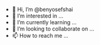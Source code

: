 - 👋 Hi, I’m @benyosefshai
- 👀 I’m interested in ...
- 🌱 I’m currently learning ...
- 💞️ I’m looking to collaborate on ...
- 📫 How to reach me ...

<!---
benyosefshai/benyosefshai is a ✨ special ✨ repository because its `README.md` (this file) appears on your GitHub profile.
You can click the Preview link to take a look at your changes.
--->
